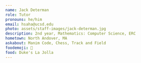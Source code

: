 ```yaml
---
name: Jack Determan
role: Tutor
pronouns: he/him
email: hsaha@ucsd.edu
photo: assets/staff-images/jack-determan.jpg
description: 2nd year, Mathematics: Computer Science, ERC
hometown: North Andover, MA
askabout: Manim Code, Chess, Track and Field
foodemoji: 🍲
food: Duke's La Jolla
---
```

